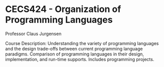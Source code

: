 # CECS424 - Organization of Programming Languages

Professor Claus Jurgensen

Course Description: Understanding the variety of programming languages and the design trade-offs between current programming language paradigms. Comparison of programming languages in their design, implementation, and run-time supports. Includes programming projects.

